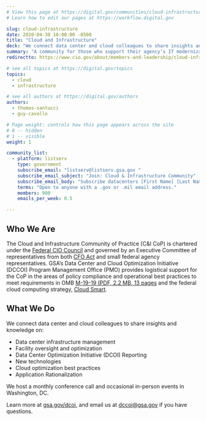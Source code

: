 ```yaml
---
# View this page at https://digital.gov/communities/cloud-infrastructure
# Learn how to edit our pages at https://workflow.digital.gov

slug: cloud-infrastructure
date: 2020-04-30 10:00:00 -0500
title: "Cloud and Infrastructure"
deck: "We connect data center and cloud colleagues to share insights and knowledge."
summary: "A community for those who support their agency’s IT modernization efforts, and want to learn about application rationalization, data center optimization, and federal cloud computing."
redirectto: https://www.cio.gov/about/members-and-leadership/cloud-infrastructure-cop/

# see all topics at https://digital.gov/topics
topics:
  - cloud
  - infrastructure

# see all authors at https://digital.gov/authors
authors:
  - thomas-santucci
  - guy-cavallo

# Page weight: controls how this page appears across the site
# 0 -- hidden
# 1 -- visible
weight: 1

community_list:
  - platform: listserv
    type: government
    subscribe_email: "listserv@listserv.gsa.gov "
    subscribe_email_subject: "Join: Cloud & Infrastructure Community"
    subscribe_email_body: "Subscribe datacenters [First Name] [Last Name], [Position Title] "
    terms: "Open to anyone with a .gov or .mil email address."
    members: 900
    emails_per_week: 0.5

---
```


## Who We Are

The Cloud and Infrastructure Community of Practice (C&I CoP) is chartered under the [Federal CIO Council](https://www.cio.gov/) and governed by an Executive Committee of representatives from both [CFO Act](https://cfo.gov/about/) and small federal agency representatives. GSA’s Data Center and Cloud Optimization Initiative (DCCOI) Program Management Office (PMO) provides logistical support for the CoP in the areas of policy compliance and operational best practices to meet requirements in OMB [M-19-19 (PDF, 2.2 MB, 13 pages](https://www.whitehouse.gov/wp-content/uploads/2019/06/M-19-19-Data-Centers.pdf) and the federal cloud computing strategy, [Cloud Smart](https://cloud.cio.gov/strategy/).

## What We Do

We connect data center and cloud colleagues to share insights and knowledge on:

- Data center infrastructure management
- Facility oversight and optimization
- Data Center Optimization Initiative (DCOI) Reporting
- New technologies
- Cloud optimization best practices
- Application Rationalization

We host a monthly conference call and occasional in-person events in Washington, DC.

Learn more at [gsa.gov/dcoi](https://www.gsa.gov/technology/government-it-initiatives/data-center-optimization-initiative-dcoi), and email us at [dccoi@gsa.gov](mailto:dccoi@gsa.gov) if you have questions.
